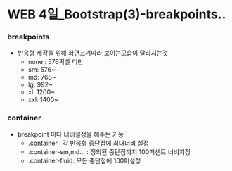 # WEB 4일_Bootstrap(3)-breakpoints..

### breakpoints

- 반응형 제작을 위해 화면크기따라 보이는모습이 달라지는것
  - none : 576픽셀 미만
  - sm: 576~
  - md: 768~
  - lg: 992~
  - xl: 1200~
  - xxl: 1400~



### container

- breakpoint 마다 너비설정을 해주는 기능
  - .container : 각 반응형 중단점에 최대너비 설정
  - .container-sm,md... : 정의된 중단점까지 100퍼센트 너비지정
  - .container-fluid: 모든 중단점에 100퍼설정